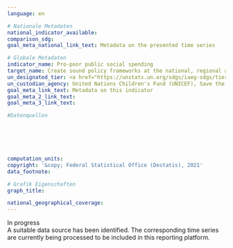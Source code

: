 ```yaml
---
language: en    

# Nationale Metadaten    
national_indicator_available:     
comparison_sdg:     
goal_meta_national_link_text: Metadata on the presented time series    

# Globale Metadaten    
indicator_name: Pro-poor public social spending    
target_name: Create sound policy frameworks at the national, regional and international levels, based on pro-poor and gender-sensitive development strategies, to support accelerated investment in poverty eradication actions    
un_designated_tier: <a href="https://unstats.un.org/sdgs/iaeg-sdgs/tier-classification/" title="Click here for more information on the UN tier classification."  target="_blank">Tier II</a>    
un_custodian_agency: United Nations Children's Fund (UNICEF), Save the Children    
goal_meta_link_text: Metadata on this indicator    
goal_meta_2_link_text:     
goal_meta_3_link_text:         

#Datenquellen





    
computation_units:     
copyright: '&copy; Federal Statistical Office (Destatis), 2021'    
data_footnote:     

# Grafik Eigenschaften    
graph_title:     

national_geographical_coverage:     
---
```


<span class="status inprogress"> In progress </span><br>
A suitable data source has been identified. The corresponding time series are currently being processed to be included in this reporting platform.